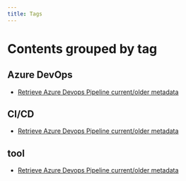 ```yaml
---
title: Tags
---
```


# Contents grouped by tag



## <span class="tag">Azure DevOps</span>

  * [Retrieve Azure Devops Pipeline current/older metadata](article/ado-pipeline-status.md)

 


## <span class="tag">CI/CD</span>

  * [Retrieve Azure Devops Pipeline current/older metadata](article/ado-pipeline-status.md)

 


## <span class="tag">tool</span>

  * [Retrieve Azure Devops Pipeline current/older metadata](article/ado-pipeline-status.md)

